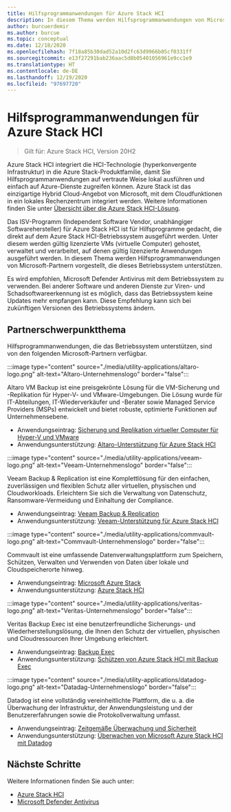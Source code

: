```yaml
---
title: Hilfsprogrammanwendungen für Azure Stack HCI
description: In diesem Thema werden Hilfsprogrammanwendungen von Microsoft-Partnern vorgestellt, die das Azure Stack HCI-Betriebssystem unterstützen.
author: burcuerdemir
ms.author: burcue
ms.topic: conceptual
ms.date: 12/18/2020
ms.openlocfilehash: 7f18a85b30dad52a10d2fc63d9966b05cf0331ff
ms.sourcegitcommit: e13f27291bab236aac5d8b05401056961e9cc1e9
ms.translationtype: HT
ms.contentlocale: de-DE
ms.lasthandoff: 12/19/2020
ms.locfileid: "97697720"
---
```

# <a name="utility-applications-for-azure-stack-hci"></a>Hilfsprogrammanwendungen für Azure Stack HCI

>Gilt für: Azure Stack HCI, Version 20H2

Azure Stack HCI integriert die HCI-Technologie (hyperkonvergente Infrastruktur) in die Azure Stack-Produktfamilie, damit Sie Hilfsprogrammanwendungen auf vertraute Weise lokal ausführen und einfach auf Azure-Dienste zugreifen können. Azure Stack ist das einzigartige Hybrid Cloud-Angebot von Microsoft, mit dem Cloudfunktionen in ein lokales Rechenzentrum integriert werden. Weitere Informationen finden Sie unter [Übersicht über die Azure Stack HCI-Lösung](../overview.md).

Das ISV-Programm (Independent Software Vendor, unabhängiger Softwarehersteller) für Azure Stack HCI ist für Hilfsprogramme gedacht, die direkt auf dem Azure Stack HCI-Betriebssystem ausgeführt werden. Unter diesem werden gültig lizenzierte VMs (virtuelle Computer) gehostet, verwaltet und verarbeitet, auf denen gültig lizenzierte Anwendungen ausgeführt werden. In diesem Thema werden Hilfsprogrammanwendungen von Microsoft-Partnern vorgestellt, die dieses Betriebssystem unterstützen.

Es wird empfohlen, Microsoft Defender Antivirus mit dem Betriebssystem zu verwenden. Bei anderer Software und anderen Dienste zur Viren- und Schadsoftwareerkennung ist es möglich, dass das Betriebssystem keine Updates mehr empfangen kann. Diese Empfehlung kann sich bei zukünftigen Versionen des Betriebssystems ändern.

## <a name="partner-spotlight"></a>Partnerschwerpunktthema
Hilfsprogrammanwendungen, die das Betriebssystem unterstützen, sind von den folgenden Microsoft-Partnern verfügbar.

:::image type="content" source="./media/utility-applications/altaro-logo.png" alt-text="Altaro-Unternehmenslogo" border="false":::

Altaro VM Backup ist eine preisgekrönte Lösung für die VM-Sicherung und -Replikation für Hyper-V- und VMware-Umgebungen. Die Lösung wurde für IT-Abteilungen, IT-Wiederverkäufer und -Berater sowie Managed Service Providers (MSPs) entwickelt und bietet robuste, optimierte Funktionen auf Unternehmensebene.

- Anwendungseintrag: [Sicherung und Replikation virtueller Computer für Hyper-V und VMware](https://www.altaro.com/vm-backup/)
- Anwendungsunterstützung: [Altaro-Unterstützung für Azure Stack HCI](https://www.altaro.com/news/single/News-Altaro-applies-its-expertise-in-Hyper-V-backup-to-support-Microsoft.php)

:::image type="content" source="./media/utility-applications/veeam-logo.png" alt-text="Veeam-Unternehmenslogo" border="false":::

Veeam Backup & Replication ist eine Komplettlösung für den einfachen, zuverlässigen und flexiblen Schutz aller virtuellen, physischen und Cloudworkloads. Erleichtern Sie sich die Verwaltung von Datenschutz, Ransomware-Vermeidung und Einhaltung der Compliance.

- Anwendungseintrag: [Veeam Backup & Replication](https://www.veeam.com/vm-backup-recovery-replication-software.html)
- Anwendungsunterstützung: [Veeam-Unterstützung für Azure Stack HCI](https://www.veeam.com/kb4047)

:::image type="content" source="./media/utility-applications/commvault-logo.png" alt-text="Commvault-Unternehmenslogo" border="false":::

Commvault ist eine umfassende Datenverwaltungsplattform zum Speichern, Schützen, Verwalten und Verwenden von Daten über lokale und Cloudspeicherorte hinweg.

- Anwendungseintrag: [Microsoft Azure Stack](https://www.commvault.com/supported-technologies/microsoft/azurestack)
- Anwendungsunterstützung: [Azure Stack HCI](https://documentation.commvault.com/11.21/essential/132799_microsoft_azure_stack_hci.html)

:::image type="content" source="./media/utility-applications/veritas-logo.png" alt-text="Veritas-Unternehmenslogo" border="false":::

Veritas Backup Exec ist eine benutzerfreundliche Sicherungs- und Wiederherstellungslösung, die Ihnen den Schutz der virtuellen, physischen und Cloudressourcen Ihrer Umgebung erleichtert.

- Anwendungseintrag: [Backup Exec](https://www.veritas.com/protection/backup-exec)
- Anwendungsunterstützung: [Schützen von Azure Stack HCI mit Backup Exec](https://www.veritas.com/support/en_US/article.100048860)

:::image type="content" source="./media/utility-applications/datadog-logo.png" alt-text="Datadag-Unternehmenslogo" border="false":::

Datadog ist eine vollständig vereinheitlichte Plattform, die u. a. die Überwachung der Infrastruktur, der Anwendungsleistung und der Benutzererfahrungen sowie die Protokollverwaltung umfasst.

- Anwendungseintrag: [Zeitgemäße Überwachung und Sicherheit](https://www.datadoghq.com/)
- Anwendungsunterstützung: [Überwachen von Microsoft Azure Stack HCI mit Datadog](https://www.datadoghq.com/blog/monitor-azure-stack-hci-datadog)

## <a name="next-steps"></a>Nächste Schritte
Weitere Informationen finden Sie auch unter:
- [Azure Stack HCI](https://azure.microsoft.com/products/azure-stack/hci/)
- [Microsoft Defender Antivirus](https://docs.microsoft.com/windows/security/threat-protection/microsoft-defender-antivirus/microsoft-defender-antivirus-in-windows-10)
